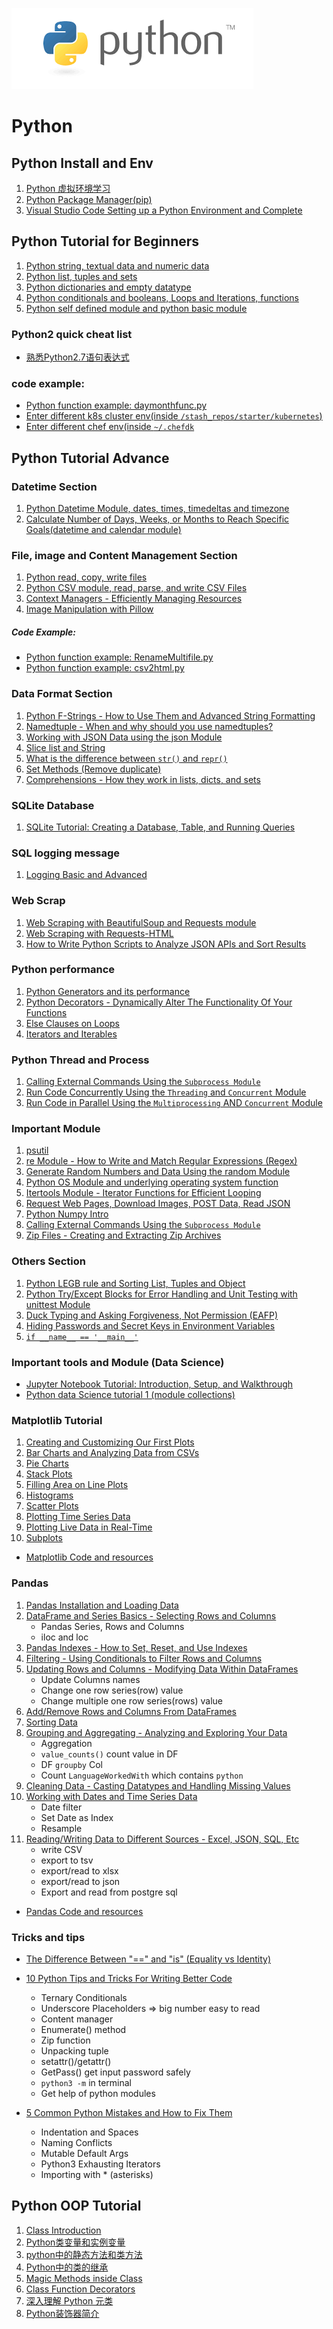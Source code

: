 ![Alt Image Text](images/python.jpg "Headline image")

# **Python**

## Python Install and Env

1. [Python 虚拟环境学习](PythonVirtualEnv.md)
2. [Python Package Manager(pip)](packagemanagerpip.md)
3. [Visual Studio Code Setting up a Python Environment and Complete](python_adv39.md)


## Python Tutorial for Beginners

1. [Python string, textual data and numeric data](python_basic1.md)
2. [Python list, tuples and sets](python_basic2.md)
3. [Python dictionaries and empty datatype](python_basic3.md)
4. [Python conditionals and booleans, Loops and Iterations, functions](python_basic4.md)
5. [Python self defined module and python basic module](python_basic5.md)

### Python2 quick cheat list

* [熟悉Python2.7语句表达式](1python_cheatlist.md)
 

### code example:

* [Python function example: daymonthfunc.py](daymonthfunc.py)
* [Enter different k8s cluster env(inside `/stash_repos/starter/kubernetes`)](k8s_starter.py)
* [Enter different chef env(inside `~/.chefdk`](chef_dk_enter_env.py)

## Python Tutorial Advance

### Datetime Section

1. [Python Datetime Module, dates, times, timedeltas and timezone](python_adv4.md)
2. [Calculate Number of Days, Weeks, or Months to Reach Specific Goals(datetime and calendar module)](python_adv15.md)

### File, image and Content Management Section

1. [Python read, copy, write files](python_adv2.md)
2. [Python CSV module, read, parse, and write CSV Files](python_adv3.md)
3. [Context Managers - Efficiently Managing Resources](python_adv17.md)
4. [Image Manipulation with Pillow](python_adv25.md)

##### Code Example:

* [Python function example: RenameMultifile.py](RenameMultifile.py)
* [Python function example: csv2html.py](csv2html.py)


### Data Format Section

1. [Python F-Strings - How to Use Them and Advanced String Formatting](python_adv7.md)
2. [Namedtuple - When and why should you use namedtuples?](python_adv14.md)
3. [Working with JSON Data using the json Module](python_adv12.md)
4. [Slice list and String](python_adv18.md)
5. [What is the difference between `str()` and `repr()`](python_adv19.md)
6. [Set Methods (Remove duplicate)](python_adv26.md)
7. [Comprehensions - How they work in lists, dicts, and sets](python_adv36.md)


### SQLite Database

1. [SQLite Tutorial: Creating a Database, Table, and Running Queries](python_adv20.md)

### SQL logging message

1. [Logging Basic and Advanced](python_adv21.md)

### Web Scrap

1. [Web Scraping with BeautifulSoup and Requests module](python_adv16.md)
2. [Web Scraping with Requests-HTML](python_adv33.md)
3. [How to Write Python Scripts to Analyze JSON APIs and Sort Results](python_adv35.md)

### Python performance

1. [Python Generators and its performance](python_adv8.md)
2. [Python Decorators - Dynamically Alter The Functionality Of Your Functions](python_adv11.md)
3. [Else Clauses on Loops](python_adv24.md)
4. [Iterators and Iterables](python_adv27.md)

### Python Thread and Process

1. [Calling External Commands Using the `Subprocess Module`](python_adv51.md)
2. [Run Code Concurrently Using the `Threading` and `Concurrent` Module](python_adv52.md)
3. [Run Code in Parallel Using the `Multiprocessing` AND `Concurrent` Module](python_adv53.md)

### Important Module

1. [psutil](python_adv29.md)
2. [re Module - How to Write and Match Regular Expressions (Regex)](python_adv13.md)
3. [Generate Random Numbers and Data Using the random Module](python_adv9.md)
4. [Python OS Module and underlying operating system function](python_adv1.md) 
5. [Itertools Module - Iterator Functions for Efficient Looping](python_adv1.md)
6. [Request Web Pages, Download Images, POST Data, Read JSON](python_adv31.md)
7. [Python Numpy Intro](python_adv32.md)
8. [Calling External Commands Using the `Subprocess Module`](python_adv51.md)
9. [Zip Files - Creating and Extracting Zip Archives](python_adv54.md)

### Others Section

1. [Python LEGB rule and Sorting List, Tuples and Object](python_adv5.md)
2. [Python Try/Except Blocks for Error Handling and Unit Testing with unittest Module](python_adv6.md)
3. [Duck Typing and Asking Forgiveness, Not Permission (EAFP)](python_adv10.md)
4. [Hiding Passwords and Secret Keys in Environment Variables](python_adv22.md)
5. [`if __name__ == '__main__'`](python_adv23.md)

### Important tools and Module (Data Science)

* [Jupyter Notebook Tutorial: Introduction, Setup, and Walkthrough](python_adv38.md)
* [Python data Science tutorial 1 (module collections)](python_adv55.md)

### Matplotlib Tutorial

1. [Creating and Customizing Our First Plots](python_adv40.md)
2. [Bar Charts and Analyzing Data from CSVs](python_adv41.md)
3. [Pie Charts](python_adv42.md)
4. [Stack Plots](python_adv43.md)
5. [Filling Area on Line Plots](python_adv44.md)
6. [Histograms](python_adv45.md)
7. [Scatter Plots](python_adv46.md)
8. [Plotting Time Series Data](python_adv47.md)
9. [Plotting Live Data in Real-Time](python_adv48.md)
10. [Subplots](python_adv49.md)

* [Matplotlib Code and resources](./Matplot_code)

### Pandas

1. [Pandas Installation and Loading Data](pandas1.md)
2. [DataFrame and Series Basics - Selecting Rows and Columns](pandas2.md)
	* Pandas Series, Rows and Columns
	* iloc and loc
3. [Pandas Indexes - How to Set, Reset, and Use Indexes](pandas3.md) 
4. [Filtering - Using Conditionals to Filter Rows and Columns](pandas4.md)
5. [Updating Rows and Columns - Modifying Data Within DataFrames](pandas5.md)
	* Update Columns names
	* Change one row series(row) value
	* Change multiple one row series(rows) value
6. [Add/Remove Rows and Columns From DataFrames](pandas6.md)
7. [Sorting Data](pandas7.md)
8. [Grouping and Aggregating - Analyzing and Exploring Your Data](pandas8.md)
	* Aggregation
	* `value_counts()` count value in DF
	* DF `groupby` Col
	* Count `LanguageWorkedWith` which contains `python`
9. [Cleaning Data - Casting Datatypes and Handling Missing Values](pandas9.md)
10. [Working with Dates and Time Series Data](pandas10.md)
	* Date filter
	* Set Date as Index
	* Resample
11. [Reading/Writing Data to Different Sources - Excel, JSON, SQL, Etc](pandas11.md)
	* write CSV
	* export to tsv
	* export/read to xlsx
	* export/read to json
	* Export and read from postgre sql

* [Pandas Code and resources](./pandas)

### Tricks and tips

* [The Difference Between "==" and "is" (Equality vs Identity)](python_adv50.md)

* [10 Python Tips and Tricks For Writing Better Code](python_adv34.md)
  * Ternary Conditionals 
  * Underscore Placeholders => big number easy to read
  * Content manager
  * Enumerate() method
  * Zip function
  * Unpacking tuple
  * setattr()/getattr()
  * GetPass() get input password safely
  * `python3 -m` in terminal
  * Get help of python modules

* [5 Common Python Mistakes and How to Fix Them](python_adv37.md)
  * Indentation and Spaces
  * Naming Conflicts
  * Mutable Default Args
  * Python3 Exhausting Iterators
  * Importing with * (asterisks) 

## Python OOP Tutorial

1. [Class Introduction](python_oop1.md)
2. [Python类变量和实例变量](ClsorInsVar.md)
3. [python中的静态方法和类方法](Methods.md)
4. [Python中的类的继承](Inheritance.md)
5. [Magic Methods inside Class](python_oop2.md)
6. [Class Function Decorators](python_oop3.md)
7. [深入理解 Python 元类](python_oop4.md)
8. [Python装饰器简介](python_oop5.md)
